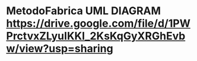 # MetodoFabrica  UML DIAGRAM https://drive.google.com/file/d/1PWPrctvxZLyuIKKl_2KsKqGyXRGhEvbw/view?usp=sharing
